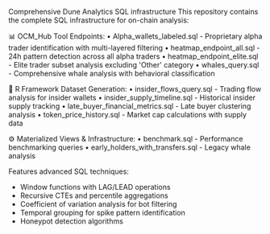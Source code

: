 Comprehensive Dune Analytics SQL infrastructure
This repository contains the complete SQL infrastructure for on-chain analysis:

📊 OCM_Hub Tool Endpoints:
• Alpha_wallets_labeled.sql - Proprietary alpha trader identification with multi-layered filtering
• heatmap_endpoint_all.sql - 24h pattern detection across all alpha traders
• heatmap_endpoint_elite.sql - Elite trader subset analysis excluding 'Other' category
• whales_query.sql - Comprehensive whale analysis with behavioral classification

🔬 R Framework Dataset Generation:
• insider_flows_query.sql - Trading flow analysis for insider wallets
• insider_supply_timeline.sql - Historical insider supply tracking
• late_buyer_financial_metrics.sql - Late buyer clustering analysis
• token_price_history.sql - Market cap calculations with supply data

⚙️ Materialized Views & Infrastructure:
• benchmark.sql - Performance benchmarking queries
• early_holders_with_transfers.sql - Legacy whale analysis

Features advanced SQL techniques:
- Window functions with LAG/LEAD operations
- Recursive CTEs and percentile aggregations
- Coefficient of variation analysis for bot filtering
- Temporal grouping for spike pattern identification
- Honeypot detection algorithms

